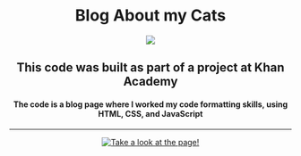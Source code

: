 <h1 align="center"> Blog About my Cats </h1>
<p align="center">
  <img src="http://img.shields.io/static/v1?label=STATUS&message=COMPLETE&color=GREEN&style=for-the-badge"/>
</p>
<h2 align="center"> This code was built as part of a project at Khan Academy </h2>
<h4 align="center"> The code is a blog page where I worked my code formatting skills, using HTML, CSS, and JavaScript </h4>

---

<div align="center">
  <a href="blog.html" target="_blank">
    <img src="https://img.shields.io/badge/Take_a_look_at_the_page_!-e06ce2?style=for-the-badge" alt="Take a look at the page!">
  </a>
</div>
  
<!--- I actually can't believe it worked lol -->
  
 

